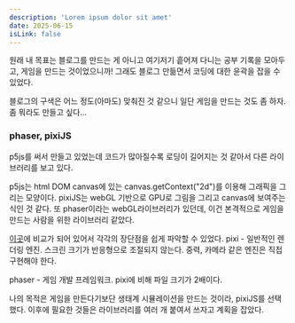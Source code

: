 ```yaml
---
description: 'Lorem ipsum dolor sit amet'
date: 2025-06-15
isLink: false
---
```


원래 내 목표는 블로그를 만드는 게 아니고 여기저기 흩어져 다니는 공부 기록을 모아두고, 게임을 만드는 것이었으니까!
그래도 블로그 만듦면서 코딩에 대한 윤곽을 잡을 수 있었다.

블로그의 구색은 어느 정도(아마도) 맞춰진 것 같으니 일단 게임을 만드는 것도 좀 하자. 좀 뭐라도 만들고 싶다...

### phaser, pixiJS

p5js를 써서 만들고 있었는데 코드가 많아질수록 로딩이 길어지는 것 같아서 다른 라이브러리를 보고 있다. 

p5js는 html DOM canvas에 있는 canvas.getContext("2d")를 이용해 그래픽을 그리는 모양이다. pixiJS는 webGL 기반으로 GPU로 그림을 그리고 canvas에 보여주는 식인 것 같다. 
또 phaser이라는 webGL라이브러리가 있던데, 이건 본격적으로 게임을 만드는 사람을 위한 라이브러리 같았다.

[이곳](https://fgfactory.com/webgl-libraries-for-2d-games)에 비교가 되어 있어서 각각의 장단점을 쉽게 파악할 수 있었다. 
pixi - 일반적인 렌더링 엔진. 스크린 크기가 반응형으로 조절되지 않는다. 중력, 카메라 같은 엔진은 직접 구현해야 한다. 

phaser - 게임 개발 프레임워크.  pixi에 비해 파일 크기가 2배이다. 

나의 목적은 게임을 만든다기보단 생태계 시뮬레이션을 만드는 것이라, pixiJS를 선택했다. 이후에 필요한 것들은 라이브러리를 여러 개 붙여서 쓰자고 계획을 잡았다. 